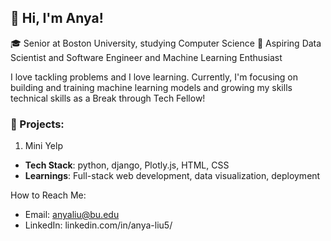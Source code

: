 ## 👋 Hi, I'm Anya!

🎓 Senior at Boston University, studying Computer Science
🔭 Aspiring Data Scientist and Software Engineer and Machine Learning Enthusiast

I love tackling problems and I love learning. Currently, I'm focusing on building and training machine learning models and growing my skills technical skills as a Break through Tech Fellow!

### 🚀 Projects: 
1. Mini Yelp
- **Tech Stack**: python, django, Plotly.js, HTML, CSS
- **Learnings**: Full-stack web development, data visualization, deployment

How to Reach Me: 
- Email: anyaliu@bu.edu
- LinkedIn: linkedin.com/in/anya-liu5/


<!--
**anya-liu004/anya-liu004** is a ✨ _special_ ✨ repository because its `README.md` (this file) appears on your GitHub profile.

Here are some ideas to get you started:

- 🔭 I’m currently working on ...
- 🌱 I’m currently learning ...
- 👯 I’m looking to collaborate on ...
- 🤔 I’m looking for help with ...
- 💬 Ask me about ...
- 📫 How to reach me: ...
- 😄 Pronouns: ...
- ⚡ Fun fact: ...
-->
